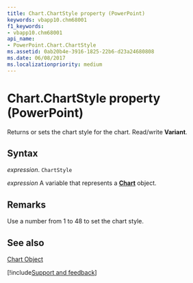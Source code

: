 ```yaml
---
title: Chart.ChartStyle property (PowerPoint)
keywords: vbapp10.chm68001
f1_keywords:
- vbapp10.chm68001
api_name:
- PowerPoint.Chart.ChartStyle
ms.assetid: 0ab20b4e-3916-1825-22b6-d23a24680808
ms.date: 06/08/2017
ms.localizationpriority: medium
---
```



# Chart.ChartStyle property (PowerPoint)

Returns or sets the chart style for the chart. Read/write **Variant**.


## Syntax

_expression_. `ChartStyle`

_expression_ A variable that represents a **[Chart](PowerPoint.Chart.md)** object.


## Remarks

Use a number from 1 to 48 to set the chart style.


## See also


[Chart Object](PowerPoint.Chart.md)

[!include[Support and feedback](~/includes/feedback-boilerplate.md)]